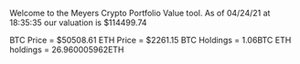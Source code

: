 Welcome to the Meyers Crypto Portfolio Value tool. 
As of 04/24/21 at 18:35:35 our valuation is $114499.74 

BTC Price = $50508.61
 ETH Price = $2261.15
BTC Holdings = 1.06BTC
 ETH holdings = 26.960005962ETH 
